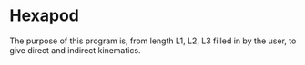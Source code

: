 # Hexapod
The purpose of this program is, from length L1, L2, L3 filled in by the user, to give direct and indirect kinematics.
